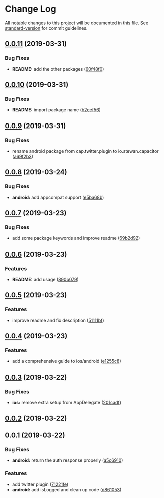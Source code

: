 # Change Log

All notable changes to this project will be documented in this file. See [standard-version](https://github.com/conventional-changelog/standard-version) for commit guidelines.

<a name="0.0.11"></a>
## [0.0.11](https://github.com/stewwan/capacitor-twitter/compare/v0.0.10...v0.0.11) (2019-03-31)


### Bug Fixes

* **README:** add the other packages ([60f48f0](https://github.com/stewwan/capacitor-twitter/commit/60f48f0))



<a name="0.0.10"></a>
## [0.0.10](https://github.com/stewwan/capacitor-twitter/compare/v0.0.9...v0.0.10) (2019-03-31)


### Bug Fixes

* **README:** import package name ([b2eef56](https://github.com/stewwan/capacitor-twitter/commit/b2eef56))



<a name="0.0.9"></a>
## [0.0.9](https://github.com/stewwan/capacitor-twitter/compare/v0.0.8...v0.0.9) (2019-03-31)


### Bug Fixes

* rename android package from  cap.twitter.plugin to io.stewan.capacitor ([a69f2b3](https://github.com/stewwan/capacitor-twitter/commit/a69f2b3))



<a name="0.0.8"></a>
## [0.0.8](https://github.com/stewwan/capacitor-twitter/compare/v0.0.7...v0.0.8) (2019-03-24)


### Bug Fixes

* **android:** add appcompat support ([e5ba68b](https://github.com/stewwan/capacitor-twitter/commit/e5ba68b))



<a name="0.0.7"></a>
## [0.0.7](https://github.com/stewwan/capacitor-twitter/compare/v0.0.6...v0.0.7) (2019-03-23)


### Bug Fixes

* add some package keywords and improve readme ([69b2d92](https://github.com/stewwan/capacitor-twitter/commit/69b2d92))



<a name="0.0.6"></a>
## [0.0.6](https://github.com/stewwan/capacitor-twitter/compare/v0.0.5...v0.0.6) (2019-03-23)


### Features

* **README:** add usage ([890b079](https://github.com/stewwan/capacitor-twitter/commit/890b079))



<a name="0.0.5"></a>
## [0.0.5](https://github.com/stewwan/capacitor-twitter/compare/v0.0.4...v0.0.5) (2019-03-23)


### Features

* improve readme and fix description ([51111bf](https://github.com/stewwan/capacitor-twitter/commit/51111bf))



<a name="0.0.4"></a>
## [0.0.4](https://github.com/stewwan/capacitor-twitter/compare/v0.0.3...v0.0.4) (2019-03-23)


### Features

* add a comprehensive guide to ios/android ([e1255c8](https://github.com/stewwan/capacitor-twitter/commit/e1255c8))



<a name="0.0.3"></a>
## [0.0.3](https://github.com/stewwan/capacitor-twitter/compare/v0.0.2...v0.0.3) (2019-03-22)


### Bug Fixes

* **ios:** remove extra setup from AppDelegate ([201cadf](https://github.com/stewwan/capacitor-twitter/commit/201cadf))



<a name="0.0.2"></a>
## [0.0.2](https://github.com/stewwan/capacitor-twitter/compare/v0.0.1...v0.0.2) (2019-03-22)



<a name="0.0.1"></a>
## 0.0.1 (2019-03-22)


### Bug Fixes

* **android:** return the auth response properly ([a5c6910](https://github.com/stewwan/capacitor-twitter/commit/a5c6910))


### Features

* add twitter plugin ([71221fe](https://github.com/stewwan/capacitor-twitter/commit/71221fe))
* **android:** add isLogged and clean up code ([d861053](https://github.com/stewwan/capacitor-twitter/commit/d861053))
